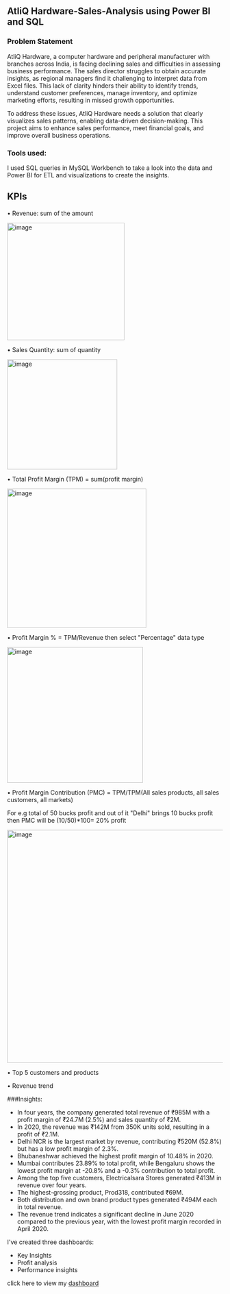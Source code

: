 ## AtliQ Hardware-Sales-Analysis using Power BI and SQL

### Problem Statement
AtliQ Hardware, a computer hardware and peripheral manufacturer with branches across India, is facing declining sales and difficulties in assessing business performance. The sales director struggles to obtain accurate insights, as regional managers find it challenging to interpret data from Excel files. This lack of clarity hinders their ability to identify trends, understand customer preferences, manage inventory, and optimize marketing efforts, resulting in missed growth opportunities.

To address these issues, AtliQ Hardware needs a solution that clearly visualizes sales patterns, enabling data-driven decision-making. This project aims to enhance sales performance, meet financial goals, and improve overall business operations.


### Tools used:
I used SQL queries in MySQL Workbench to take a look into the data and Power BI for ETL and visualizations to create the insights.

## KPIs
• Revenue: sum of the amount

<img width="274" alt="image" src="https://github.com/adithya-sakthi/AtliQ-Sales-Analysis/assets/105962400/be7ba09a-30d2-4b74-a7db-596ed32ac295">


• Sales Quantity: sum of quantity

<img width="257" alt="image" src="https://github.com/adithya-sakthi/AtliQ-Sales-Analysis/assets/105962400/10fd83fc-76cd-4c67-a881-75b645ac5eeb">


• Total Profit Margin (TPM) = sum(profit margin)

<img width="325" alt="image" src="https://github.com/adithya-sakthi/AtliQ-Sales-Analysis/assets/105962400/fd837b7c-4dc8-4721-bcf0-488335dc2d79">


• Profit Margin % = TPM/Revenue then select "Percentage" data type

<img width="317" alt="image" src="https://github.com/adithya-sakthi/AtliQ-Sales-Analysis/assets/105962400/e22211e5-00af-41c6-ae0a-a4a0a9ea9556">


• Profit Margin Contribution (PMC) = TPM/TPM(All sales products, all sales customers, all markets)

For e.g total of 50 bucks profit and out of it "Delhi" brings 10 bucks profit then PMC will be (10/50)*100= 20% profit

<img width="544" alt="image" src="https://github.com/adithya-sakthi/AtliQ-Sales-Analysis/assets/105962400/1fa65bb6-6e6f-4daa-a156-5ea5e2a66d06">

• Top 5 customers and products

• Revenue trend

###Insights:
* In four years, the company generated total revenue of ₹985M with a profit margin of ₹24.7M (2.5%) and sales quantity of ₹2M.
* In 2020, the revenue was ₹142M from 350K units sold, resulting in a profit of ₹2.1M.
* Delhi NCR is the largest market by revenue, contributing ₹520M (52.8%) but has a low profit margin of 2.3%.
* Bhubaneshwar achieved the highest profit margin of 10.48% in 2020.
* Mumbai contributes 23.89% to total profit, while Bengaluru shows the lowest profit margin at -20.8% and a -0.3% contribution to total profit.
* Among the top five customers, Electricalsara Stores generated ₹413M in revenue over four years.
* The highest-grossing product, Prod318, contributed ₹69M.
* Both distribution and own brand product types generated ₹494M each in total revenue.
* The revenue trend indicates a significant decline in June 2020 compared to the previous year, with the lowest profit margin recorded in April 2020.

I've created three dashboards:
- Key Insights
- Profit analysis
- Performance insights

click here to view my [dashboard](https://www.novypro.com/project/sales-insights-23)

